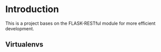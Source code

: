 # Introduction
This is a project bases on the FLASK-RESTful module for more efficient development.
## Virtualenvs
